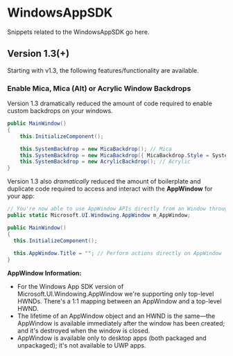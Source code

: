 # WindowsAppSDK

Snippets related to the WindowsAppSDK go here.

## Version 1.3(+)

Starting with v1.3, the following features/functionality are available.

### Enable Mica, Mica (Alt) or Acrylic Window Backdrops

Version 1.3 dramatically reduced the amount of code required to enable custom backdrops on your windows.

```csharp
public MainWindow()
{
    this.InitializeComponent();

    this.SystemBackdrop = new MicaBackdrop(); // Mica
    this.SystemBackdrop = new MicaBackdrop({ MicaBackdrop.Style = SystemBackdropStyles.MicaAlt }); // Mica Alt
    this.SystemBackdrop = new AcrylicBackdrop(); // Acrylic
}
```

Version 1.3 also *dramatically* reduced the amount of boilerplate and duplicate code required to access and interact with the **AppWindow** for your app:

```csharp
// You're now able to use AppWindow APIs directly from an Window through Window.AppWindow. 
public static Microsoft.UI.Windowing.AppWindow m_AppWindow;

public MainWindow()
{
  this.InitializeComponent();
  
  this.AppWindow.Title = ""; // Perform actions directly on AppWindow
}
```

**AppWindow Information:**

- For the Windows App SDK version of Microsoft.UI.Windowing.AppWindow we're supporting only top-level HWNDs. There's a 1:1 mapping between an AppWindow and a top-level HWND.
- The lifetime of an AppWindow object and an HWND is the same—the AppWindow is available immediately after the window has been created; and it's destroyed when the window is closed.
- AppWindow is available only to desktop apps (both packaged and unpackaged); it's not available to UWP apps.
